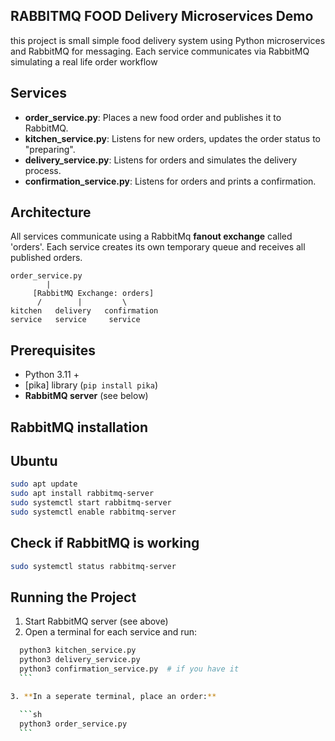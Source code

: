 ## RABBITMQ FOOD Delivery Microservices Demo
this project is small simple food delivery system using Python microservices and RabbitMQ for messaging. Each service communicates via RabbitMQ simulating a real life order workflow

## Services

- **order_service.py**: Places a new food order and publishes it to RabbitMQ.
- **kitchen_service.py**: Listens for new orders, updates the order status to "preparing".
- **delivery_service.py**: Listens for orders and simulates the delivery process.
- **confirmation_service.py**: Listens for orders and prints a confirmation.

## Architecture
All services communicate using a RabbitMq **fanout exchange** called 'orders'. Each service creates its own temporary queue and receives all published orders.

```
order_service.py
        |
     [RabbitMQ Exchange: orders]
      /        |         \
kitchen   delivery   confirmation
service   service     service
```

## Prerequisites 
- Python 3.11 +
- [pika] library (`pip install pika`)
- **RabbitMQ server** (see below)

## RabbitMQ installation

## Ubuntu
```sh
sudo apt update
sudo apt install rabbitmq-server
sudo systemctl start rabbitmq-server
sudo systemctl enable rabbitmq-server
```
## Check if RabbitMQ is working

```sh
sudo systemctl status rabbitmq-server
```

## Running the Project
1. Start RabbitMQ server (see above)
2. Open a terminal for each service and run:

  ```sh
    python3 kitchen_service.py
    python3 delivery_service.py
    python3 confirmation_service.py  # if you have it
    ```

3. **In a seperate terminal, place an order:**

    ```sh
    python3 order_service.py
    ```
